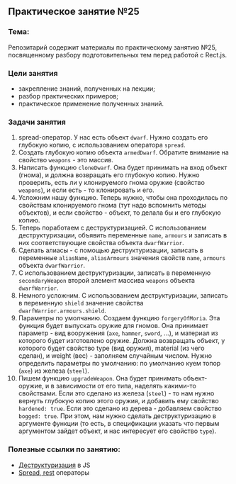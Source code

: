 ## Практическое занятие №25

### Тема:

Репозитарий содержит материалы по практическому занятию №25, посвященному разбору подготовительных тем перед работой с Rect.js.

### Цели занятия
- закрепление знаний, полученных на лекции;
- разбор практических примеров;
- практическое применение полученных знаний.

### Задачи занятия
1. spread-оператор. У нас есть объект `dwarf`. Нужно создать его глубокую копию, с использованием оператора `spread`.
2. Создать глубокую копию объекта `armedDwarf`. Обратите внимание на свойство `weapons` - это массив.
3. Написать функцию `cloneDwarf`. Она будет принимать на вход объект (гнома), и должна возвращать его глубокую копию. Нужно проверить, есть ли у клонируемого гнома оружие (свойство `weapons`), и если есть - то клонировать и его.
4. Усложним нашу функцию. Теперь нужно, чтобы она проходилась по свойствам клонируемого гнома (тут надо вспомнить методы объектов), и если свойство - объект, то делала бы и его глубокую копию.
5. Теперь поработаем с деструктуризацией. С использованием деструктуризации, объявить переменные `name`, `armours` и записать в них соответствующие свойства объекта `dwarfWarrior`.
6. Сделать алиасы - с помощью деструктуризации, записать в переменные `aliasName`, `aliasArmours` значения свойств `name`, `armours` объекта `dwarfWarrior`.
7. С использованием деструктуризации, записать в переменную `secondaryWeapon` второй элемент массива `weapons` объекта `dwarfWarrior`.
8. Немного усложним. С использованием деструктуризации, записать в переменную `shield` значение свойства `dwarfWarrior.armours.shield`.
9. Параметры по умолчанию. Создаем функцию `forgeryOfMoria`. Эта функция будет выпускать оружие для гномов. Она принимает параметр - вид вооружения (`axe`, `hammer`, `sword`, ...), и материал из которого будет изготовлено оружие. Должна возвращать объект, у которого будет свойство type (вид оружия), material (из чего сделан), и weight (вес) - заполняем случайным числом. Нужно определить параметры по умолчанию: по умолчанию куем топор (`axe`) из железа (`steel`).
10. Пишем функцию `upgradeWeapon`. Она будет принимать объект-оружие, и в зависимости от его типа, наделять какими-то свойствами. Если это сделано из железа (`steel`) - то нам нужно вернуть глубокую копию этого оружия, и добавить ему свойство `hardened: true`. Если это сделано из дерева - добавляем свойство `bogged: true`. При этом, нам нужно сделать деструктуризацию в аргументе функции (то есть, в спецификации указать что первым аргументом зайдет объект, и нас интересует его свойство `type`).


### Полезные ссылки по занятию:
 - [Деструктуризация](https://learn.javascript.ru/destructuring-assignment) в JS
 - [Spread, rest](https://learn.javascript.ru/rest-parameters-spread-operator) операторы